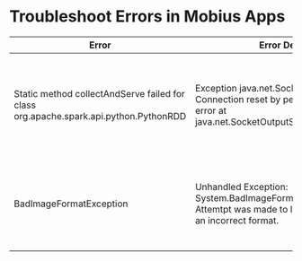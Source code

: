 # Troubleshoot Errors in Mobius Apps

|Error |Error Details | Possible Fix |
|----|------|------|
|Static method collectAndServe failed for class org.apache.spark.api.python.PythonRDD |Exception java.net.SocketException: Connection reset by peer: socket write error at java.net.SocketOutputStream.socketWrite0 | Try explicitly setting spark.local.dir command line parameter to some location like C:\Temp\SparkCLRTemp. If the default temp location (C:\Users\userName\AppData\Local\Temp) is used, Windows Defender might delete CSharpWorker.exe (thinking it is a malicious exe) when it gets downloaded by Spark into this temp location.|
|BadImageFormatException | Unhandled Exception: System.BadImageFormatException: An Attemtpt was made to load a program with an incorrect format. | This error could happen when using "Rio" socket type and "Prefer 32-bit" option is set to true when building the Mobius driver program. The fix is to set this opton to "false" or using some other socket type ("Normal" or "Saea") that does not depend on a unmanaged component RioSock.dll that is built for 64-bit configuration.|
